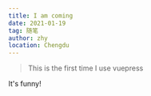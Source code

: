```yaml
---
title: I am coming
date: 2021-01-19
tag: 随笔
author: zhy
location: Chengdu
---
```


> This is the first time I use vuepress

It's funny!

